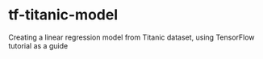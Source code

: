 # tf-titanic-model
Creating a linear regression model from Titanic dataset, using TensorFlow tutorial as a guide
